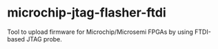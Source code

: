 # microchip-jtag-flasher-ftdi
Tool to upload firmware for Microchip/Microsemi FPGAs by using FTDI-based JTAG probe.
